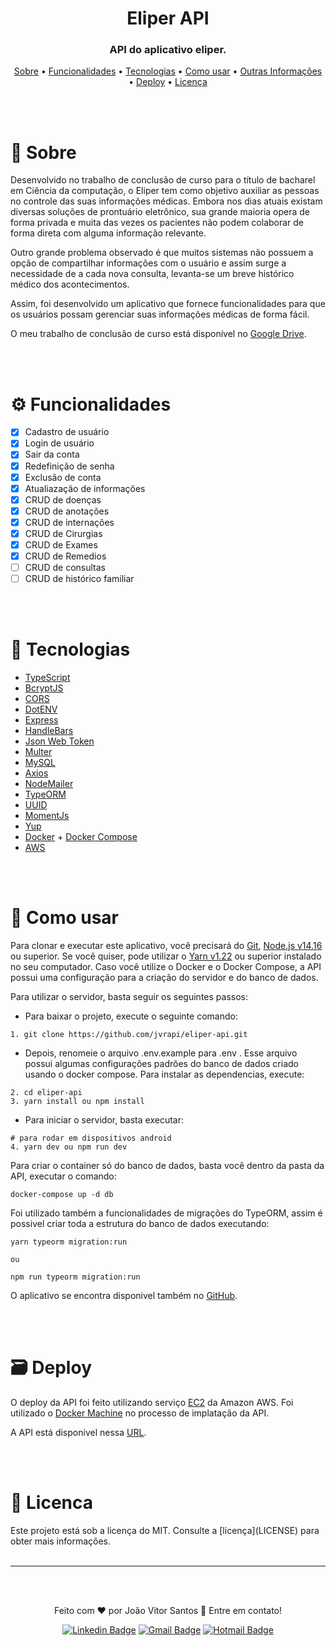 


<div align="center" >
	<h1>Eliper API</h1>
	<h3> 
		API do aplicativo eliper.
	</h3>
	<p>
		<a href="#sobre">Sobre</a> •
		<a href="#funcionalidades">Funcionalidades</a> • 
		<a href="#tecnologias">Tecnologias</a> • 
		<a href="#como-usar">Como usar</a> • 
		<a href="#outras-informações">Outras Informações</a> • 
		<a href="#deploy">Deploy</a> • 
		<a href="#licenca">Licença</a> 
	</p>
</div>

<br><br>

<h1 id='sobre'>📖 Sobre</h1>


Desenvolvido no trabalho de conclusão de curso para o título de bacharel em Ciência da computação,
o Eliper tem como objetivo auxiliar as pessoas no controle das suas informações médicas. Embora nos dias atuais existam diversas soluções de prontuário eletrônico, sua grande maioria opera de forma privada e muita das vezes os pacientes não podem colaborar de forma direta com alguma informação relevante.


Outro grande problema observado é que muitos sistemas não possuem a opção de compartilhar informações com o usuário e assim surge a necessidade de a cada nova consulta, levanta-se um breve histórico médico dos acontecimentos.


Assim, foi desenvolvido um aplicativo que fornece funcionalidades para que os usuários possam gerenciar suas informações médicas de forma fácil.

O meu trabalho de conclusão de curso está disponível no [Google Drive](https://drive.google.com/drive/folders/1DidhdKeYfi_1n8Ajigipc3R2GEGPfay6?usp=sharing).

<br><br>

<h1 id='funcionalidades'>⚙️ Funcionalidades</h1>

- [x] Cadastro de usuário
- [x] Login de usuário
- [x] Sair da conta
- [x] Redefinição de senha 
- [x] Exclusão de conta 
- [x] Atualiazação de informações 
- [x] CRUD de doenças 
- [x] CRUD de anotações 
- [x] CRUD de internações 
- [x] CRUD de Cirurgias 
- [x] CRUD de Exames 
- [x] CRUD de Remedios
-	[ ] CRUD de consultas
-	[ ] CRUD de histórico familiar

<br><br>

<h1 id='tecnologias'>🚀 Tecnologias</h1>

- [TypeScript](https://www.typescriptlang.org)
- [BcryptJS](https://github.com/dcodeIO/bcrypt.js)
- [CORS](https://github.com/expressjs/cors)
- [DotENV](https://github.com/motdotla/dotenv)
- [Express](https://expressjs.com/pt-br/)
- [HandleBars](https://handlebarsjs.com)
- [Json Web Token](https://github.com/auth0/node-jsonwebtoken)
- [Multer](https://github.com/expressjs/multer)
- [MySQL](https://github.com/mysqljs/mysql)
- [Axios](https://github.com/axios/axios)
- [NodeMailer](https://nodemailer.com/about/)
- [TypeORM](https://typeorm.io/#/)
- [UUID](https://github.com/uuidjs/uuid)
- [MomentJs](https://momentjs.com)
- [Yup](https://github.com/jquense/yup)
- [Docker](https://www.docker.com) + [Docker Compose](https://docs.docker.com/compose/)
- [AWS](https://aws.amazon.com/pt/)

<br><br>

# 📱 Como usar

Para clonar e executar este aplicativo, você precisará do [Git](https://git-scm.com), [Node.js v14.16](nodejs.org/) ou superior. Se você quiser, pode utilizar o [Yarn v1.22](https://yarnpkg.com) ou superior instalado no seu computador. Caso você utilize o Docker e o Docker Compose, a API possui uma configuração para a criação do servidor e do banco de dados.

Para utilizar o servidor, basta seguir os seguintes passos:


- Para baixar o projeto, execute o seguinte comando:
```
1. git clone https://github.com/jvrapi/eliper-api.git
```
- Depois, renomeie o arquivo .env.example para .env . Esse arquivo possui algumas configurações padrões do banco de dados criado usando o docker compose. Para instalar as dependencias, execute:

```
2. cd eliper-api
3. yarn install ou npm install
```
- Para iniciar o servidor, basta executar:
```
# para rodar em dispositivos android
4. yarn dev ou npm run dev

```
Para criar o container só do banco de dados, basta você dentro da pasta da API, executar o comando:
```
docker-compose up -d db
```

Foi utilizado também a funcionalidades de migrações do TypeORM, assim é possivel criar toda a estrutura do banco de dados executando:
```
yarn typeorm migration:run

ou

npm run typeorm migration:run
```


O aplicativo se encontra disponivel também no [GitHub](https://github.com/jvrapi/eliper-app).

<br><br>


<h1 id="deploy"> 🗃 Deploy</h1>

O deploy da API foi feito utilizando serviço [EC2](https://aws.amazon.com/pt/ec2/?ec2-whats-new.sort-by=item.additionalFields.postDateTime&ec2-whats-new.sort-order=desc) da Amazon AWS. Foi utilizado o [Docker Machine](https://docs.docker.com/machine/) no processo de implatação da API.

A API está disponivel nessa [URL](http://54.210.242.175:3000).

<br><br>

<h1 id="licenca">📝 Licenca</h1>
Este projeto está sob a licença do MIT. Consulte a [licença](LICENSE) para obter mais informações.
<br><br>

<hr>
<br><br>
<div align="center">


Feito com  ❤ por João Vitor Santos 👋 Entre em contato!



[![Linkedin Badge](https://img.shields.io/badge/-João%20Vitor-blue?style=flat-square&logo=Linkedin&logoColor=white&link=https://www.linkedin.com/in/joaovitorssdelima/)](https://www.linkedin.com/in/joaovitorssdelima/) 
[![Gmail Badge](https://img.shields.io/badge/-joaooviitoorr@gmail.com-c14438?style=flat-square&logo=Gmail&logoColor=white&link=mailto:joaooviitoorr@gmail.com)](mailto:joaooviitoorr@gmail.com) 
[![Hotmail Badge](https://img.shields.io/badge/-joaooviitorr@hotmail.com-0078d4?style=flat-square&logo=microsoft-outlook&logoColor=white&link=mailto:joaooviitorr@hotmail.com)](mailto:joaooviitorr@hotmail.com)

</div>
